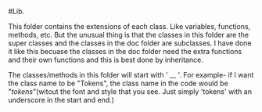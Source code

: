 #Lib.

This folder contains the extensions of each class. Like variables, functions, methods, etc.
But the unusual thing is that the classes in this folder are the super classes and the classes in the doc folder are subclasses. I have done it like this becuase the classes in the doc folder need the extra functions and their own functions and this is best done by inheritance.

The classes/methods in this folder will start with ' __ '. For example- if I want the class name to be "Tokens", the class name in the code would be "_tokens_"(witout the font and style that you see. Just simply 'tokens' with an underscore in the start and end.)
